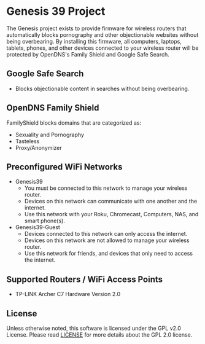 # Genesis 39 Project

The Genesis project exists to provide firmware for wireless routers that
automatically blocks pornography and other objectionable websites without
being overbearing. By installing this firmware, all computers, laptops,
tablets, phones, and other devices connected to your wireless router will
be protected by OpenDNS's Family Shield and Google Safe Search.

## Google Safe Search
- Blocks objectionable content in searches without being overbearing.

## OpenDNS Family Shield
FamilyShield blocks domains that are categorized as:
 - Sexuality and Pornography
 - Tasteless
 - Proxy/Anonymizer

## Preconfigured WiFi Networks
- Genesis39
    - You must be connected to this network to manage your wireless router.
    - Devices on this network can communicate with one another and the internet.
    - Use this network with your Roku, Chromecast, Computers, NAS, and smart phone(s).
- Genesis39-Guest
    - Devices connected to this network can only access the internet.
    - Devices on this network are not allowed to manage your wireless router.
    - Use this network for friends, and devices that only need to access the internet.

## Supported Routers / WiFi Access Points
 - TP-LINK Archer C7 Hardware Version 2.0

## License
Unless otherwise noted, this software is licensed under the GPL v2.0 License.
Please read [LICENSE](LICENSE) for more details about the GPL 2.0 license.
